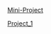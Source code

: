 [Mini-Project](https://daskeete.github.io/Mini-Project/)

[Project_1](https://daskeete.github.io/Project_1/)

